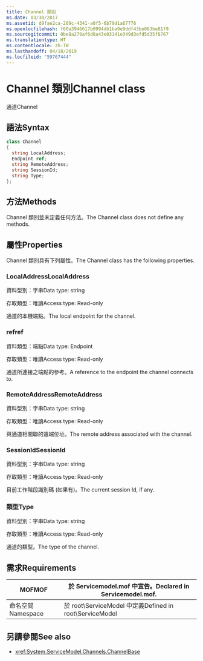 ```yaml
---
title: Channel 類別
ms.date: 03/30/2017
ms.assetid: d9fae2ca-209c-4341-a0f5-6b79d1a67776
ms.openlocfilehash: f60a3946617b0994db1ba9e9ddf43be863be81f9
ms.sourcegitcommit: 0be8a279af6d8a43e03141e349d3efd5d35f8767
ms.translationtype: HT
ms.contentlocale: zh-TW
ms.lasthandoff: 04/18/2019
ms.locfileid: "59767444"
---
```

# <a name="channel-class"></a><span data-ttu-id="b674d-102">Channel 類別</span><span class="sxs-lookup"><span data-stu-id="b674d-102">Channel class</span></span>
<span data-ttu-id="b674d-103">通道</span><span class="sxs-lookup"><span data-stu-id="b674d-103">Channel</span></span>  
  
## <a name="syntax"></a><span data-ttu-id="b674d-104">語法</span><span class="sxs-lookup"><span data-stu-id="b674d-104">Syntax</span></span>  
  
```csharp
class Channel  
{  
  string LocalAddress;  
  Endpoint ref;  
  string RemoteAddress;  
  string SessionId;  
  string Type;  
};  
```  
  
## <a name="methods"></a><span data-ttu-id="b674d-105">方法</span><span class="sxs-lookup"><span data-stu-id="b674d-105">Methods</span></span>  
 <span data-ttu-id="b674d-106">Channel 類別並未定義任何方法。</span><span class="sxs-lookup"><span data-stu-id="b674d-106">The Channel class does not define any methods.</span></span>  
  
## <a name="properties"></a><span data-ttu-id="b674d-107">屬性</span><span class="sxs-lookup"><span data-stu-id="b674d-107">Properties</span></span>  
 <span data-ttu-id="b674d-108">Channel 類別具有下列屬性。</span><span class="sxs-lookup"><span data-stu-id="b674d-108">The Channel class has the following properties.</span></span>  
  
### <a name="localaddress"></a><span data-ttu-id="b674d-109">LocalAddress</span><span class="sxs-lookup"><span data-stu-id="b674d-109">LocalAddress</span></span>  
 <span data-ttu-id="b674d-110">資料型別：字串</span><span class="sxs-lookup"><span data-stu-id="b674d-110">Data type: string</span></span>  
  
 <span data-ttu-id="b674d-111">存取類型：唯讀</span><span class="sxs-lookup"><span data-stu-id="b674d-111">Access type: Read-only</span></span>  
  
 <span data-ttu-id="b674d-112">通道的本機端點。</span><span class="sxs-lookup"><span data-stu-id="b674d-112">The local endpoint for the channel.</span></span>  
  
### <a name="ref"></a><span data-ttu-id="b674d-113">ref</span><span class="sxs-lookup"><span data-stu-id="b674d-113">ref</span></span>  
 <span data-ttu-id="b674d-114">資料類型：端點</span><span class="sxs-lookup"><span data-stu-id="b674d-114">Data type: Endpoint</span></span>  
  
 <span data-ttu-id="b674d-115">存取類型：唯讀</span><span class="sxs-lookup"><span data-stu-id="b674d-115">Access type: Read-only</span></span>  
  
 <span data-ttu-id="b674d-116">通道所連接之端點的參考。</span><span class="sxs-lookup"><span data-stu-id="b674d-116">A reference to the endpoint the channel connects to.</span></span>  
  
### <a name="remoteaddress"></a><span data-ttu-id="b674d-117">RemoteAddress</span><span class="sxs-lookup"><span data-stu-id="b674d-117">RemoteAddress</span></span>  
 <span data-ttu-id="b674d-118">資料型別：字串</span><span class="sxs-lookup"><span data-stu-id="b674d-118">Data type: string</span></span>  
  
 <span data-ttu-id="b674d-119">存取類型：唯讀</span><span class="sxs-lookup"><span data-stu-id="b674d-119">Access type: Read-only</span></span>  
  
 <span data-ttu-id="b674d-120">與通道相關聯的遠端位址。</span><span class="sxs-lookup"><span data-stu-id="b674d-120">The remote address associated with the channel.</span></span>  
  
### <a name="sessionid"></a><span data-ttu-id="b674d-121">SessionId</span><span class="sxs-lookup"><span data-stu-id="b674d-121">SessionId</span></span>  
 <span data-ttu-id="b674d-122">資料型別：字串</span><span class="sxs-lookup"><span data-stu-id="b674d-122">Data type: string</span></span>  
  
 <span data-ttu-id="b674d-123">存取類型：唯讀</span><span class="sxs-lookup"><span data-stu-id="b674d-123">Access type: Read-only</span></span>  
  
 <span data-ttu-id="b674d-124">目前工作階段識別碼 (如果有)。</span><span class="sxs-lookup"><span data-stu-id="b674d-124">The current session Id, if any.</span></span>  
  
### <a name="type"></a><span data-ttu-id="b674d-125">類型</span><span class="sxs-lookup"><span data-stu-id="b674d-125">Type</span></span>  
 <span data-ttu-id="b674d-126">資料型別：字串</span><span class="sxs-lookup"><span data-stu-id="b674d-126">Data type: string</span></span>  
  
 <span data-ttu-id="b674d-127">存取類型：唯讀</span><span class="sxs-lookup"><span data-stu-id="b674d-127">Access type: Read-only</span></span>  
  
 <span data-ttu-id="b674d-128">通道的類型。</span><span class="sxs-lookup"><span data-stu-id="b674d-128">The type of the channel.</span></span>  
  
## <a name="requirements"></a><span data-ttu-id="b674d-129">需求</span><span class="sxs-lookup"><span data-stu-id="b674d-129">Requirements</span></span>  
  
|<span data-ttu-id="b674d-130">MOF</span><span class="sxs-lookup"><span data-stu-id="b674d-130">MOF</span></span>|<span data-ttu-id="b674d-131">於 Servicemodel.mof 中宣告。</span><span class="sxs-lookup"><span data-stu-id="b674d-131">Declared in Servicemodel.mof.</span></span>|  
|---------|-----------------------------------|  
|<span data-ttu-id="b674d-132">命名空間</span><span class="sxs-lookup"><span data-stu-id="b674d-132">Namespace</span></span>|<span data-ttu-id="b674d-133">於 root\ServiceModel 中定義</span><span class="sxs-lookup"><span data-stu-id="b674d-133">Defined in root\ServiceModel</span></span>|  
  
## <a name="see-also"></a><span data-ttu-id="b674d-134">另請參閱</span><span class="sxs-lookup"><span data-stu-id="b674d-134">See also</span></span>

- <xref:System.ServiceModel.Channels.ChannelBase>
